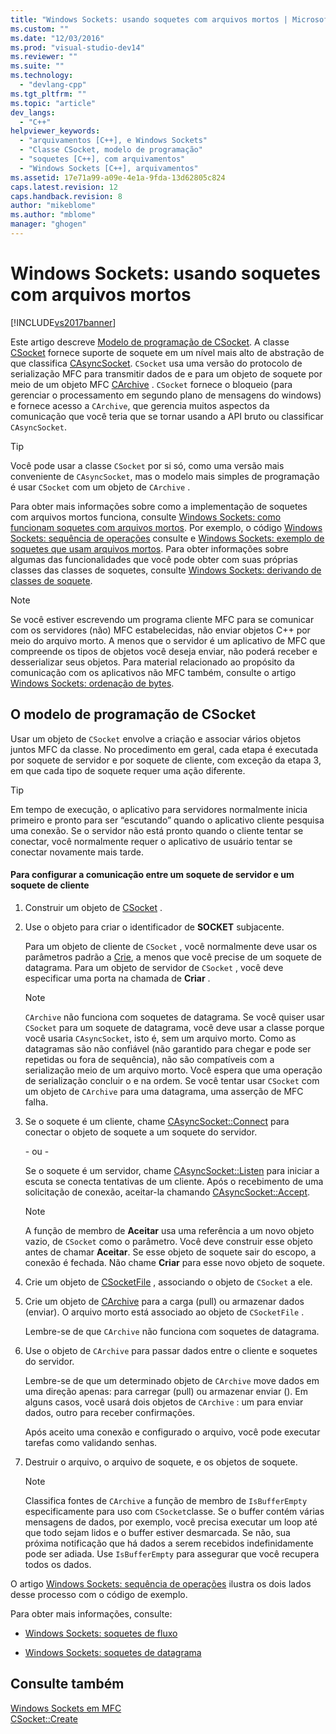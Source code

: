 ```yaml
---
title: "Windows Sockets: usando soquetes com arquivos mortos | Microsoft Docs"
ms.custom: ""
ms.date: "12/03/2016"
ms.prod: "visual-studio-dev14"
ms.reviewer: ""
ms.suite: ""
ms.technology: 
  - "devlang-cpp"
ms.tgt_pltfrm: ""
ms.topic: "article"
dev_langs: 
  - "C++"
helpviewer_keywords: 
  - "arquivamentos [C++], e Windows Sockets"
  - "Classe CSocket, modelo de programação"
  - "soquetes [C++], com arquivamentos"
  - "Windows Sockets [C++], arquivamentos"
ms.assetid: 17e71a99-a09e-4e1a-9fda-13d62805c824
caps.latest.revision: 12
caps.handback.revision: 8
author: "mikeblome"
ms.author: "mblome"
manager: "ghogen"
---
```

# Windows Sockets: usando soquetes com arquivos mortos
[!INCLUDE[vs2017banner](../assembler/inline/includes/vs2017banner.md)]

Este artigo descreve [Modelo de programação de CSocket](#_core_the_csocket_programming_model).  A classe [CSocket](../mfc/reference/csocket-class.md) fornece suporte de soquete em um nível mais alto de abstração de que classifica [CAsyncSocket](../Topic/CAsyncSocket%20Class.md).  `CSocket` usa uma versão do protocolo de serialização MFC para transmitir dados de e para um objeto de soquete por meio de um objeto MFC [CArchive](../mfc/reference/carchive-class.md) .  `CSocket` fornece o bloqueio \(para gerenciar o processamento em segundo plano de mensagens do windows\) e fornece acesso a `CArchive`, que gerencia muitos aspectos da comunicação que você teria que se tornar usando a API bruto ou classificar `CAsyncSocket`.  
  
> [!TIP]
>  Você pode usar a classe `CSocket` por si só, como uma versão mais conveniente de `CAsyncSocket`, mas o modelo mais simples de programação é usar `CSocket` com um objeto de `CArchive` .  
  
 Para obter mais informações sobre como a implementação de soquetes com arquivos mortos funciona, consulte [Windows Sockets: como funcionam soquetes com arquivos mortos](../mfc/windows-sockets-how-sockets-with-archives-work.md).  Por exemplo, o código [Windows Sockets: sequência de operações](../Topic/Windows%20Sockets:%20Sequence%20of%20Operations.md) consulte e [Windows Sockets: exemplo de soquetes que usam arquivos mortos](../mfc/windows-sockets-example-of-sockets-using-archives.md).  Para obter informações sobre algumas das funcionalidades que você pode obter com suas próprias classes das classes de soquetes, consulte [Windows Sockets: derivando de classes de soquete](../mfc/windows-sockets-deriving-from-socket-classes.md).  
  
> [!NOTE]
>  Se você estiver escrevendo um programa cliente MFC para se comunicar com os servidores \(não\) MFC estabelecidas, não enviar objetos C\+\+ por meio do arquivo morto.  A menos que o servidor é um aplicativo de MFC que compreende os tipos de objetos você deseja enviar, não poderá receber e desserializar seus objetos.  Para material relacionado ao propósito da comunicação com os aplicativos não MFC também, consulte o artigo [Windows Sockets: ordenação de bytes](../mfc/windows-sockets-byte-ordering.md).  
  
##  <a name="_core_the_csocket_programming_model"></a> O modelo de programação de CSocket  
 Usar um objeto de `CSocket` envolve a criação e associar vários objetos juntos MFC da classe.  No procedimento em geral, cada etapa é executada por soquete de servidor e por soquete de cliente, com exceção da etapa 3, em que cada tipo de soquete requer uma ação diferente.  
  
> [!TIP]
>  Em tempo de execução, o aplicativo para servidores normalmente inicia primeiro e pronto para ser “escutando” quando o aplicativo cliente pesquisa uma conexão.  Se o servidor não está pronto quando o cliente tentar se conectar, você normalmente requer o aplicativo de usuário tentar se conectar novamente mais tarde.  
  
#### Para configurar a comunicação entre um soquete de servidor e um soquete de cliente  
  
1.  Construir um objeto de [CSocket](../mfc/reference/csocket-class.md) .  
  
2.  Use o objeto para criar o identificador de **SOCKET** subjacente.  
  
     Para um objeto de cliente de `CSocket` , você normalmente deve usar os parâmetros padrão a [Crie](../Topic/CAsyncSocket::Create.md), a menos que você precise de um soquete de datagrama.  Para um objeto de servidor de `CSocket` , você deve especificar uma porta na chamada de **Criar** .  
  
    > [!NOTE]
    >  `CArchive` não funciona com soquetes de datagrama.  Se você quiser usar `CSocket` para um soquete de datagrama, você deve usar a classe porque você usaria `CAsyncSocket`, isto é, sem um arquivo morto.  Como as datagramas são não confiável \(não garantido para chegar e pode ser repetidas ou fora de sequência\), não são compatíveis com a serialização meio de um arquivo morto.  Você espera que uma operação de serialização concluir o e na ordem.  Se você tentar usar `CSocket` com um objeto de `CArchive` para uma datagrama, uma asserção de MFC falha.  
  
3.  Se o soquete é um cliente, chame [CAsyncSocket::Connect](../Topic/CAsyncSocket::Connect.md) para conectar o objeto de soquete a um soquete do servidor.  
  
     \- ou \-  
  
     Se o soquete é um servidor, chame [CAsyncSocket::Listen](../Topic/CAsyncSocket::Listen.md) para iniciar a escuta se conecta tentativas de um cliente.  Após o recebimento de uma solicitação de conexão, aceitar\-la chamando [CAsyncSocket::Accept](../Topic/CAsyncSocket::Accept.md).  
  
    > [!NOTE]
    >  A função de membro de **Aceitar** usa uma referência a um novo objeto vazio, de `CSocket` como o parâmetro.  Você deve construir esse objeto antes de chamar **Aceitar**.  Se esse objeto de soquete sair do escopo, a conexão é fechada.  Não chame **Criar** para esse novo objeto de soquete.  
  
4.  Crie um objeto de [CSocketFile](../Topic/CSocketFile%20Class.md) , associando o objeto de `CSocket` a ele.  
  
5.  Crie um objeto de [CArchive](../mfc/reference/carchive-class.md) para a carga \(pull\) ou armazenar dados \(enviar\).  O arquivo morto está associado ao objeto de `CSocketFile` .  
  
     Lembre\-se de que `CArchive` não funciona com soquetes de datagrama.  
  
6.  Use o objeto de `CArchive` para passar dados entre o cliente e soquetes do servidor.  
  
     Lembre\-se de que um determinado objeto de `CArchive` move dados em uma direção apenas: para carregar \(pull\) ou armazenar enviar \(\).  Em alguns casos, você usará dois objetos de `CArchive` : um para enviar dados, outro para receber confirmações.  
  
     Após aceito uma conexão e configurado o arquivo, você pode executar tarefas como validando senhas.  
  
7.  Destruir o arquivo, o arquivo de soquete, e os objetos de soquete.  
  
    > [!NOTE]
    >  Classifica fontes de `CArchive` a função de membro de `IsBufferEmpty` especificamente para uso com `CSocket`classe.  Se o buffer contém várias mensagens de dados, por exemplo, você precisa executar um loop até que todo sejam lidos e o buffer estiver desmarcada.  Se não, sua próxima notificação que há dados a serem recebidos indefinidamente pode ser adiada.  Use `IsBufferEmpty` para assegurar que você recupera todos os dados.  
  
 O artigo [Windows Sockets: sequência de operações](../Topic/Windows%20Sockets:%20Sequence%20of%20Operations.md) ilustra os dois lados desse processo com o código de exemplo.  
  
 Para obter mais informações, consulte:  
  
-   [Windows Sockets: soquetes de fluxo](../mfc/windows-sockets-stream-sockets.md)  
  
-   [Windows Sockets: soquetes de datagrama](../mfc/windows-sockets-datagram-sockets.md)  
  
## Consulte também  
 [Windows Sockets em MFC](../mfc/windows-sockets-in-mfc.md)   
 [CSocket::Create](../Topic/CSocket::Create.md)